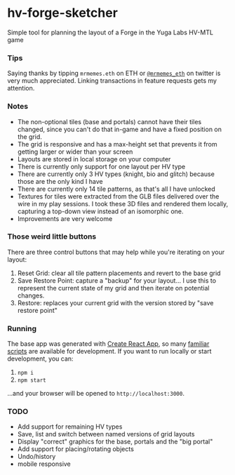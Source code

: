 # hv-forge-sketcher

Simple tool for planning the layout of a Forge in the Yuga Labs HV-MTL game

### Tips

Saying thanks by tipping `mrmemes.eth` on ETH or
[`@mrmemes_eth`](https://twitter.com/mrmemes_eth) on twitter is very much
appreciated.  Linking transactions in feature requests gets my attention.

### Notes


* The non-optional tiles (base and portals) cannot have their tiles changed,
  since you can't do that in-game and have a fixed position on the grid.
* The grid is responsive and has a max-height set that prevents it from
  getting larger or wider than your screen
* Layouts are stored in local storage on your computer
* There is currently only support for one layout per HV type
* There are currently only 3 HV types (knight, bio and glitch) because those
  are the only kind I have
* There are currently only 14 tile patterns, as that's all I have unlocked
* Textures for tiles were extracted from the GLB files delivered over the wire
  in my play sessions. I took these 3D files and rendered them locally,
  capturing a top-down view instead of an isomorphic one.
* Improvements are very welcome

### Those weird little buttons

There are three control buttons that may help while you're iterating on your layout:

1. Reset Grid: clear all tile pattern placements and revert to the base grid
2. Save Restore Point: capture a "backup" for your layout... I use this to
   represent the current state of my grid and then iterate on potential
   changes.
3. Restore: replaces your current grid with the version stored by "save
   restore point"

### Running

The base app was generated with [Create React
App](https://create-react-app.dev/), so many [familiar
scripts](https://create-react-app.dev/docs/available-scripts) are available
for development. If you want to run locally or start development, you can:

1. `npm i`
2. `npm start`

&hellip;and your browser will be opened to `http://localhost:3000`.

### TODO

* Add support for remaining HV types
* Save, list and switch between named versions of grid layouts
* Display "correct" graphics for the base, portals and the "big portal"
* Add support for placing/rotating objects
* Undo/history
* mobile responsive